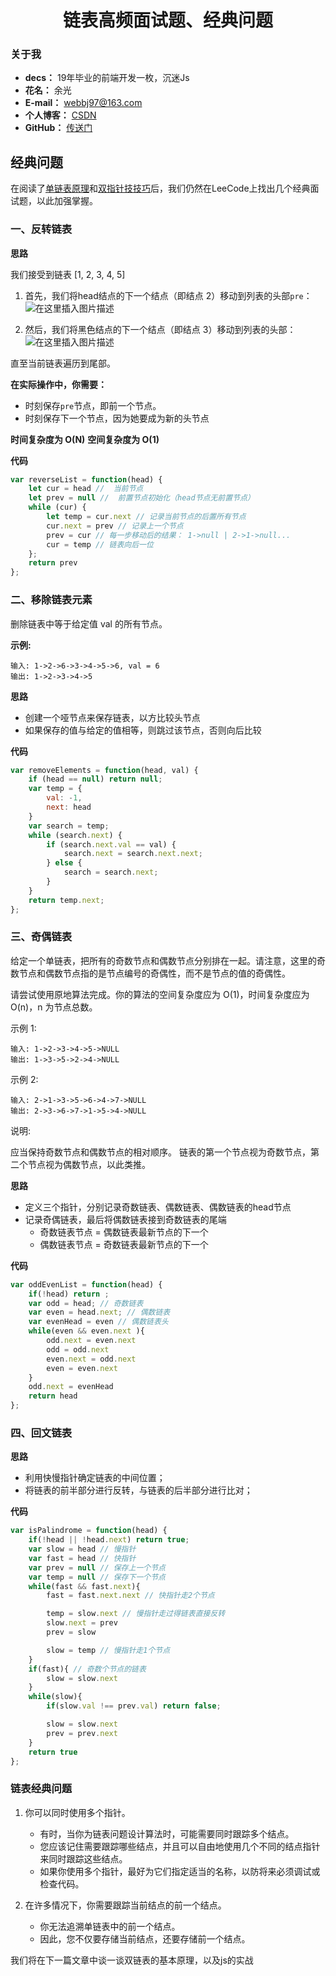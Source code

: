 <h1 align=center>链表高频面试题、经典问题</h1>


### 关于我

* **decs：** 19年毕业的前端开发一枚，沉迷Js
* **花名：** 余光
* **E-mail：** webbj97@163.com
* **个人博客：** [CSDN](https://blog.csdn.net/jbj6568839z)
* **GitHub：** [传送门](https://github.com/webbj97)

## 经典问题
在阅读了[单链表原理](https://blog.csdn.net/jbj6568839z/article/details/105855889)和[双指针技技巧](https://blog.csdn.net/jbj6568839z/article/details/105945871)后，我们仍然在LeeCode上找出几个经典面试题，以此加强掌握。

### 一、反转链表
**思路**

我们接受到链表 [1, 2, 3, 4, 5]


1. 首先，我们将head结点的下一个结点（即结点 2）移动到列表的头部`pre`：
![在这里插入图片描述](https://img-blog.csdnimg.cn/20200507135046605.png)

2. 然后，我们将黑色结点的下一个结点（即结点 3）移动到列表的头部：
![在这里插入图片描述](https://img-blog.csdnimg.cn/20200507135220711.png)

直至当前链表遍历到尾部。

**在实际操作中，你需要：**
* 时刻保存`pre`节点，即前一个节点。
*  时刻保存下一个节点，因为她要成为新的头节点

**时间复杂度为 O(N)**
**空间复杂度为 O(1)**

**代码**

```js
var reverseList = function(head) {
    let cur = head //  当前节点
    let prev = null //  前置节点初始化（head节点无前置节点）
    while (cur) {
        let temp = cur.next // 记录当前节点的后置所有节点
        cur.next = prev // 记录上一个节点
        prev = cur // 每一步移动后的结果： 1->null | 2->1->null...
        cur = temp // 链表向后一位
    };
    return prev
};
```

### 二、移除链表元素

删除链表中等于给定值 val 的所有节点。

**示例:**
```
输入: 1->2->6->3->4->5->6, val = 6
输出: 1->2->3->4->5
```

**思路**
* 创建一个哑节点来保存链表，以方比较头节点
* 如果保存的值与给定的值相等，则跳过该节点，否则向后比较

**代码**

```js
var removeElements = function(head, val) {
    if (head == null) return null;
    var temp = {
        val: -1,
        next: head
    }
    var search = temp;
    while (search.next) {
        if (search.next.val == val) {
            search.next = search.next.next;
        } else {
            search = search.next;
        }
    }
    return temp.next;
};
```


### 三、奇偶链表
给定一个单链表，把所有的奇数节点和偶数节点分别排在一起。请注意，这里的奇数节点和偶数节点指的是节点编号的奇偶性，而不是节点的值的奇偶性。

请尝试使用原地算法完成。你的算法的空间复杂度应为 O(1)，时间复杂度应为 O(n)，n 为节点总数。

示例 1:
```
输入: 1->2->3->4->5->NULL
输出: 1->3->5->2->4->NULL
```
示例 2:
```
输入: 2->1->3->5->6->4->7->NULL
输出: 2->3->6->7->1->5->4->NULL
```
说明:

应当保持奇数节点和偶数节点的相对顺序。
链表的第一个节点视为奇数节点，第二个节点视为偶数节点，以此类推。

**思路**

* 定义三个指针，分别记录奇数链表、偶数链表、偶数链表的head节点
* 记录奇偶链表，最后将偶数链表接到奇数链表的尾端
	- 奇数链表节点 = 偶数链表最新节点的下一个
	- 偶数链表节点 = 奇数链表最新节点的下一个

**代码**

```js
var oddEvenList = function(head) {
    if(!head) return ;
    var odd = head; // 奇数链表
    var even = head.next; // 偶数链表
    var evenHead = even // 偶数链表头
    while(even && even.next ){
        odd.next = even.next
        odd = odd.next
        even.next = odd.next
        even = even.next
    }
    odd.next = evenHead
    return head
};
```

### 四、回文链表

**思路**

* 利用快慢指针确定链表的中间位置；
* 将链表的前半部分进行反转，与链表的后半部分进行比对；

**代码**
```js
var isPalindrome = function(head) {
    if(!head || !head.next) return true;
    var slow = head // 慢指针
    var fast = head // 快指针
    var prev = null // 保存上一个节点
    var temp = null // 保存下一个节点
    while(fast && fast.next){
        fast = fast.next.next // 快指针走2个节点

        temp = slow.next // 慢指针走过得链表直接反转
        slow.next = prev
        prev = slow

        slow = temp // 慢指针走1个节点
    }
    if(fast){ // 奇数个节点的链表
        slow = slow.next
    }
    while(slow){
        if(slow.val !== prev.val) return false;

        slow = slow.next
        prev = prev.next
    }
    return true
};
```

###  链表经典问题



1. 你可以同时使用多个指针。
	- 有时，当你为链表问题设计算法时，可能需要同时跟踪多个结点。
	- 您应该记住需要跟踪哪些结点，并且可以自由地使用几个不同的结点指针来同时跟踪这些结点。
	- 如果你使用多个指针，最好为它们指定适当的名称，以防将来必须调试或检查代码。


2. 在许多情况下，你需要跟踪当前结点的前一个结点。
	- 你无法追溯单链表中的前一个结点。
	- 因此，您不仅要存储当前结点，还要存储前一个结点。

我们将在下一篇文章中谈一谈双链表的基本原理，以及js的实战